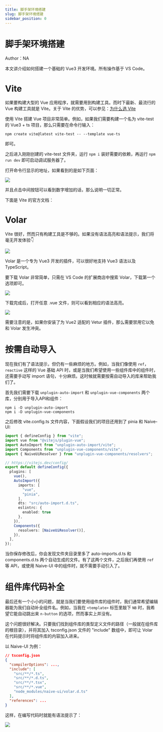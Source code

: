 ```yaml
---
title: 脚手架环境搭建
slug: 脚手架环境搭建
sidebar_position: 0
---
```



# 脚手架环境搭建

Author：NA

本文讲介绍如何搭建一个基础的 Vue3 开发环境。所有操作基于 VS Code。

# Vite

如果要构建大型的 Vue 应用程序，就需要用到构建工具。而时下最新、最流行的 Vue 构建工具就是 Vite。关于 Vite 的优势，可以参见：[为什么选 Vite](https://cn.vitejs.dev/guide/why.html)

使用 Vite 搭建 Vue 项目非常简单。例如，如果我们需要构建一个名为 vite-test 的 Vue3 + ts 项目，那么只需要在命令行输入：

```shell
npm create vite@latest vite-test -- --template vue-ts
```

即可。

之后进入刚刚创建的 vite-test 文件夹，运行 `npm i` 装好需要的依赖，再运行 `npm run dev` 即可启动调试服务器了。

打开命令行显示的地址，如果看到的是如下页面：

![](/assets/OhNobW4fHoReipx6Cm6cvcaEnlc.png)

并且点击中间按钮可以看到数字增加的话，那么说明一切正常。

下面是 Vite 的官方文档：

# Volar

Vite 很好，然而只有构建工具是不够的。如果没有语法高亮和语法提示，我们将毫无开发体验👇

![](/assets/QFXUbRHOHoYTpax5nXJc8n7VnPd.png)

Volar 是一个专为 Vue3 开发的插件，可以很好地支持 Vue3 语法以及 TypeScript。

要下载 Volar 非常简单，只需在 VS Code 的扩展商店中搜索 Volar，下载第一个选项即可。

![](/assets/AEmSbd6guoXmahxXTMOc9BEonRh.png)

下载完成后，打开任意 .vue 文件，则可以看到相应的语法高亮。

![](/assets/XqcLb6yUxoCm5MxwDuIcUEienVf.png)

需要注意的是，如果你安装了为 Vue2 适配的 Vetur 插件，那么需要禁用它以免和 Volar 发生冲突。

# 按需自动导入

现在我们有了语法提示，但仍有一些麻烦的地方。例如，当我们像使用 `ref`，`reactive` 这样的 Vue 基础 API 时，或是当我们希望使用一些组件库中的组件时，还需要手动写 import 语句，十分麻烦。这时候就需要按需自动导入的库来帮助我们了。

首先我们需要下载 `unplugin-auto-import` 和 `unplugin-vue-components` 两个库，分别用于导入API和组件：

```shell
npm i -D unplugin-auto-import
npm i -D unplugin-vue-components
```

之后修改 vite.config.ts 文件内容，下面假设我们的项目还用到了 pinia 和 Naive-UI:

```ts
import { defineConfig } from "vite";
import vue from "@vitejs/plugin-vue";
import AutoImport from "unplugin-auto-import/vite";
import Components from "unplugin-vue-components/vite";
import { NaiveUiResolver } from "unplugin-vue-components/resolvers";

// https://vitejs.dev/config/
export default defineConfig({
  plugins: [
    vue(),
    AutoImport({
      imports: [
        "vue",
        "pinia",
      ],      
      dts: "src/auto-import.d.ts",
      eslintrc: {
        enabled: true
      },
    }),
    Components({
      resolvers: [NaiveUiResolver()],
    }),
  ],
});
```

当你保存修改后，你会发现文件夹目录里多了 auto-imports.d.ts 和 components.d.ts 两个自动生成的文件。有了这两个文件，之后我们再使用 `ref` 等 API，或使用 Naive-UI 中的组件时，就不需要手动引入了。

# 组件库代码补全

最后还有一个小小的问题，就是当我们要使用组件库的组件时，我们通常希望编辑器能为我们自动补全组件名。例如，当我在 `<template>` 标签里敲下 `NB` 时，我希望它能自动跳出来 `n-button` 的选项，然而事实上并没有。

这个问题很好解决。只要我们找到组件库的类型定义文件的路径（一般就在组件库的根目录），并将其加入 tsconfig.json 文件的 "include" 数组中，即可让 Volar 在代码提示时将组件库的内容加入进来。

以 Naive-UI 为例：

```json
// tsconfig.json
{
  "compilerOptions": ...,
  "include": [
    "src/**/*.ts",
    "src/**/*.d.ts",
    "src/**/*.tsx",
    "src/**/*.vue",
    "node_modules/naive-ui/volar.d.ts"
  ],
  "references": ...
}
```

这样，在编写代码时就能有语法提示了：

![](/assets/WctVbhA0aoCuBOx83dqcRfJxnye.png)

